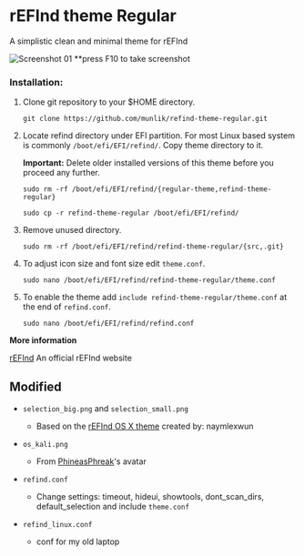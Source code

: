 # rEFInd theme Regular

A simplistic clean and minimal theme for rEFInd


![Screenshot 01](https://i.imgur.com/foKbI3Q.png)
**press F10 to take screenshot


### Installation:

1. Clone git repository to your $HOME directory.
   ```
   git clone https://github.com/munlik/refind-theme-regular.git
   ```

2. Locate refind directory under EFI partition. For most Linux based system is commonly `/boot/efi/EFI/refind/`. Copy theme directory to it.

   **Important:** Delete older installed versions of this theme before you proceed any further.

   ```
   sudo rm -rf /boot/efi/EFI/refind/{regular-theme,refind-theme-regular}
   ```
   ```
   sudo cp -r refind-theme-regular /boot/efi/EFI/refind/
   ```
3. Remove unused directory.
   ```
   sudo rm -rf /boot/efi/EFI/refind/refind-theme-regular/{src,.git}
   ```

4. To adjust icon size and font size edit `theme.conf`.
   ```
   sudo nano /boot/efi/EFI/refind/refind-theme-regular/theme.conf
   ```

5. To enable the theme add `include refind-theme-regular/theme.conf` at the end of `refind.conf`.
   ```
   sudo nano /boot/efi/EFI/refind/refind.conf
   ```

**More information**

[rEFInd](http://www.rodsbooks.com/refind/) An official rEFInd website

## Modified

* `selection_big.png` and `selection_small.png` 
  * Based on the [rEFInd OS X theme](https://www.deviantart.com/naymlezwun/art/rEFInd-OS-X-Theme-469807750) created by: naymlexwun

* `os_kali.png`
  * From [PhineasPhreak](https://github.com/PhineasPhreak)'s avatar

* `refind.conf`
  * Change settings: timeout, hideui, showtools, dont_scan_dirs, default_selection and include `theme.conf`

* `refind_linux.conf`
  * conf for my old laptop